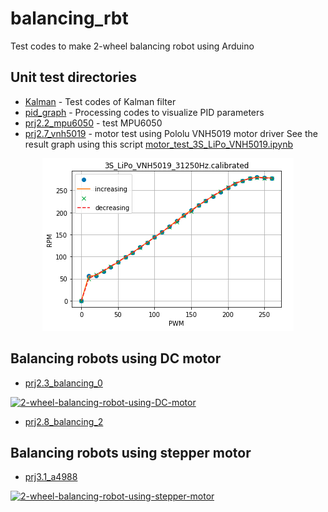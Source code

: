 # balancing_rbt

Test codes to make 2-wheel balancing robot using Arduino

## Unit test directories

* [Kalman](Kalman) - Test codes of Kalman filter
* [pid_graph](pid_graph) - Processing codes to visualize PID parameters
* [prj2.2_mpu6050](prj2.2_mpu6050) - test MPU6050
* [prj2.7_vnh5019](prj2.7_vnh5019) - motor test using Pololu VNH5019 motor driver 
See the result graph using this script [motor_test_3S_LiPo_VNH5019.ipynb](prj2.7_vnh5019/data/motor_test_3S_LiPo_VNH5019.ipynb)

<p align="center">
  <img src="prj2.7_vnh5019/data/3S_LiPo_VNH5019_31250Hz_calibrated.png" width=402 height=276>
</p>

## Balancing robots using DC motor

* [prj2.3_balancing_0](prj2.3_balancing_0)

[![2-wheel-balancing-robot-using-DC-motor](https://img.youtube.com/vi/L49bZ94RimM/0.jpg)](https://www.youtube.com/watch?v=L49bZ94RimM)

* [prj2.8_balancing_2](prj2.8_balancing_2)

## Balancing robots using stepper motor

* [prj3.1_a4988](prj3.1_a4988)

[![2-wheel-balancing-robot-using-stepper-motor](https://img.youtube.com/vi/-58t6D5vS3g/0.jpg)](https://www.youtube.com/watch?v=-58t6D5vS3g)

